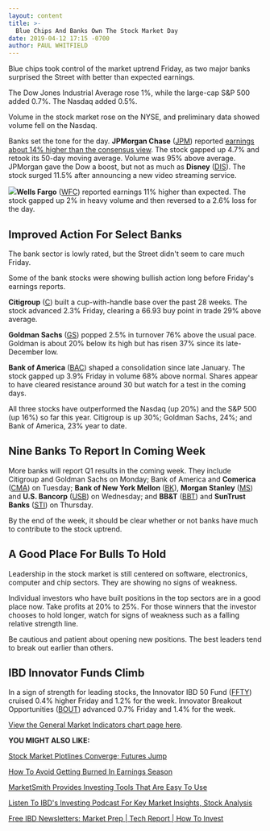 ```yaml
---
layout: content
title: >-
  Blue Chips And Banks Own The Stock Market Day
date: 2019-04-12 17:15 -0700
author: PAUL WHITFIELD
---
```






Blue chips took control of the market uptrend Friday, as two major banks surprised the Street with better than expected earnings.




The Dow Jones Industrial Average rose 1%, while the large-cap S&P 500 added 0.7%. The Nasdaq added 0.5%.


Volume in the stock market rose on the NYSE, and preliminary data showed volume fell on the Nasdaq.


Banks set the tone for the day. **JPMorgan Chase** ([JPM](https://research.investors.com/quote.aspx?symbol=JPM)) reported [earnings about 14% higher than the consensus view](https://www.investors.com/news/jpmorgan-earnings-q1-2019-wells-fargo-earnings/). The stock gapped up 4.7% and retook its 50-day moving average. Volume was 95% above average. JPMorgan gave the Dow a boost, but not as much as **Disney** ([DIS](https://research.investors.com/quote.aspx?symbol=DIS)). The stock surged 11.5% after announcing a new video streaming service.


**![](https://www.investors.com/wp-content/uploads/2019/04/MP041219-243x300.jpg)Wells Fargo** ([WFC](https://research.investors.com/quote.aspx?symbol=WFC)) reported earnings 11% higher than expected. The stock gapped up 2% in heavy volume and then reversed to a 2.6% loss for the day.


Improved Action For Select Banks
--------------------------------


The bank sector is lowly rated, but the Street didn't seem to care much Friday.


Some of the bank stocks were showing bullish action long before Friday's earnings reports.


**Citigroup** ([C](https://research.investors.com/quote.aspx?symbol=C)) built a cup-with-handle base over the past 28 weeks. The stock advanced 2.3% Friday, clearing a 66.93 buy point in trade 29% above average.



**Goldman Sachs** ([GS](https://research.investors.com/quote.aspx?symbol=GS)) popped 2.5% in turnover 76% above the usual pace. Goldman is about 20% below its high but has risen 37% since its late-December low.


**Bank of America** ([BAC](https://research.investors.com/quote.aspx?symbol=BAC)) shaped a consolidation since late January. The stock gapped up 3.9% Friday in volume 68% above normal. Shares appear to have cleared resistance around 30 but watch for a test in the coming days.



All three stocks have outperformed the Nasdaq (up 20%) and the S&P 500 (up 16%) so far this year. Citigroup is up 30%; Goldman Sachs, 24%; and Bank of America, 23% year to date.


Nine Banks To Report In Coming Week
-----------------------------------


More banks will report Q1 results in the coming week. They include Citigroup and Goldman Sachs on Monday; Bank of America and **Comerica** ([CMA](https://research.investors.com/quote.aspx?symbol=CMA)) on Tuesday; **Bank of New York Mellon** ([BK](https://research.investors.com/quote.aspx?symbol=BK)), **Morgan Stanley** ([MS](https://research.investors.com/quote.aspx?symbol=MS)) and **U.S. Bancorp** ([USB](https://research.investors.com/quote.aspx?symbol=USB)) on Wednesday; and **BB&T** ([BBT](https://research.investors.com/quote.aspx?symbol=BBT)) and **SunTrust Banks** ([STI](https://research.investors.com/quote.aspx?symbol=STI)) on Thursday.


By the end of the week, it should be clear whether or not banks have much to contribute to the stock uptrend.


A Good Place For Bulls To Hold
------------------------------


Leadership in the stock market is still centered on software, electronics, computer and chip sectors. They are showing no signs of weakness.


Individual investors who have built positions in the top sectors are in a good place now. Take profits at 20% to 25%. For those winners that the investor chooses to hold longer, watch for signs of weakness such as a falling relative strength line.


Be cautious and patient about opening new positions. The best leaders tend to break out earlier than others.


IBD Innovator Funds Climb
-------------------------


In a sign of strength for leading stocks, the Innovator IBD 50 Fund ([FFTY](https://research.investors.com/quote.aspx?symbol=FFTY)) cruised 0.4% higher Friday and 1.2% for the week. Innovator Breakout Opportunities ([BOUT](https://research.investors.com/quote.aspx?symbol=BOUT)) advanced 0.7% Friday and 1.4% for the week.


[View the General Market Indicators chart page here](https://www.investors.com/wp-content/uploads/2019/04/GMI_041519.pdf).


**YOU MIGHT ALSO LIKE:**


[Stock Market Plotlines Converge; Futures Jump](https://www.investors.com/market-trend/stock-market-today/dow-jones-futures-apple-stock-market-rally-alibaba-stock-china-trade/)


[How To Avoid Getting Burned In Earnings Season](https://www.investors.com/how-to-invest/investors-corner/earnings-season-underway-consider-this-options-strategy/)


[MarketSmith Provides Investing Tools That Are Easy To Use](https://marketsmith.investors.com/?src=A012BF)


[Listen To IBD's Investing Podcast For Key Market Insights, Stock Analysis](https://www.investors.com/how-to-invest/investing-podcast-how-to-make-more-money-stock-market-top-stocks-stock-charts/)


[Free IBD Newsletters: Market Prep | Tech Report | How To Invest](https://shop.investors.com/offer/splashresponsive.aspx?id=newsletters-howtoinvest)




